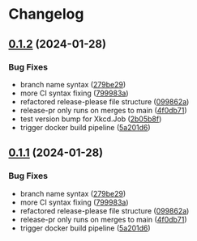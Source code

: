 # Changelog

## [0.1.2](https://github.com/Sillock-Inc/Dotbot/compare/xkcd.job-v0.1.1...xkcd.job-v0.1.2) (2024-01-28)


### Bug Fixes

* branch name syntax ([279be29](https://github.com/Sillock-Inc/Dotbot/commit/279be29bb7680e2fc525e9c0e4030f0cabee02d9))
* more CI syntax fixing ([799983a](https://github.com/Sillock-Inc/Dotbot/commit/799983ae6a3f07d22e1ced89ab0696fc297e52af))
* refactored release-please file structure ([099862a](https://github.com/Sillock-Inc/Dotbot/commit/099862a01c29f586ebaf90baf1067054286da455))
* release-pr only runs on merges to main ([4f0db71](https://github.com/Sillock-Inc/Dotbot/commit/4f0db7137cb1a613f90f442a0674363df9dff0ad))
* test version bump for Xkcd.Job ([2b05b8f](https://github.com/Sillock-Inc/Dotbot/commit/2b05b8f305801e2207b1965513a4129bbc5ec850))
* trigger docker build pipeline ([5a201d6](https://github.com/Sillock-Inc/Dotbot/commit/5a201d61dc5cec58d8af24f7ab48caa20a154b50))

## [0.1.1](https://github.com/Sillock-Inc/Dotbot/compare/xkcd.job-v0.1.0...xkcd.job-v0.1.1) (2024-01-28)


### Bug Fixes

* branch name syntax ([279be29](https://github.com/Sillock-Inc/Dotbot/commit/279be29bb7680e2fc525e9c0e4030f0cabee02d9))
* more CI syntax fixing ([799983a](https://github.com/Sillock-Inc/Dotbot/commit/799983ae6a3f07d22e1ced89ab0696fc297e52af))
* refactored release-please file structure ([099862a](https://github.com/Sillock-Inc/Dotbot/commit/099862a01c29f586ebaf90baf1067054286da455))
* release-pr only runs on merges to main ([4f0db71](https://github.com/Sillock-Inc/Dotbot/commit/4f0db7137cb1a613f90f442a0674363df9dff0ad))
* trigger docker build pipeline ([5a201d6](https://github.com/Sillock-Inc/Dotbot/commit/5a201d61dc5cec58d8af24f7ab48caa20a154b50))
